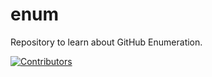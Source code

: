 # enum
Repository to learn about GitHub Enumeration.

























[![Contributors](https://img.shields.io/badge/Contributors-2-brightgreen)](https://github.com/EurydiceCorp/enum/graphs/contributors)
